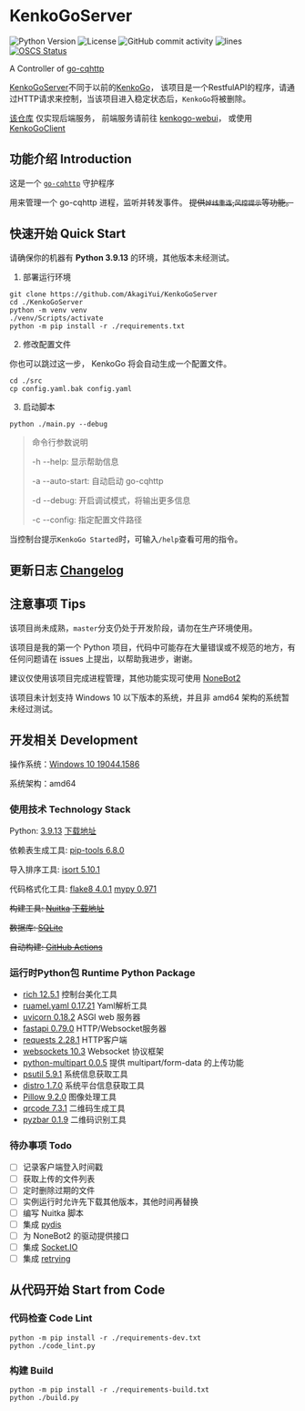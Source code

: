 # KenkoGoServer

![Python Version](https://img.shields.io/badge/python-3.9.13-blue)
![License](https://img.shields.io/github/license/AkagiYui/KenkoGoServer)
![GitHub commit activity](https://img.shields.io/github/commit-activity/m/AkagiYui/KenkoGoServer)
![lines](https://img.shields.io/tokei/lines/github/AkagiYui/KenkoGoServer)
[![OSCS Status](https://www.oscs1024.com/platform/badge/AkagiYui/KenkoGoServer.git.svg)](https://www.murphysec.com/dr/nz85l1OmneIOz3uzYE)

A Controller of [go-cqhttp](https://github.com/Mrs4s/go-cqhttp)

[KenkoGoServer](https://github.com/AkagiYui/KenkoGoServer)不同于以前的[KenkoGo](https://github.com/AkagiYui/KenkoGo)，
该项目是一个RestfulAPI的程序，请通过HTTP请求来控制，当该项目进入稳定状态后，`KenkoGo`将被删除。

[该仓库](https://github.com/AkagiYui/KenkoGoServer) 仅实现后端服务，
前端服务请前往 [kenkogo-webui](https://github.com/AkagiYui/kenkogo-webui)，
或使用 [KenkoGoClient](https://github.com/AkagiYui/KenkoGoClient)


## 功能介绍 Introduction

这是一个 [`go-cqhttp`](https://github.com/Mrs4s/go-cqhttp) 守护程序

用来管理一个 go-cqhttp 进程，监听并转发事件。
~~提供`掉线重连`,`风控提示`等功能。~~

## 快速开始 Quick Start

请确保你的机器有 **Python 3.9.13** 的环境，其他版本未经测试。

1. 部署运行环境

```shell
git clone https://github.com/AkagiYui/KenkoGoServer
cd ./KenkoGoServer
python -m venv venv
./venv/Scripts/activate
python -m pip install -r ./requirements.txt
```

2. 修改配置文件

你也可以跳过这一步， KenkoGo 将会自动生成一个配置文件。

```shell
cd ./src
cp config.yaml.bak config.yaml
```

3. 启动脚本

```shell
python ./main.py --debug
```

> 命令行参数说明
> 
> -h --help: 显示帮助信息
> 
> -a --auto-start: 自动启动 go-cqhttp
> 
> -d --debug: 开启调试模式，将输出更多信息
> 
> -c --config: 指定配置文件路径

当控制台提示`KenkoGo Started`时，可输入`/help`查看可用的指令。


## 更新日志 [Changelog](Changelog.md)


## 注意事项 Tips

该项目尚未成熟，`master`分支仍处于开发阶段，请勿在生产环境使用。

该项目是我的第一个 Python 项目，代码中可能存在大量错误或不规范的地方，有任何问题请在 issues 上提出，以帮助我进步，谢谢。

建议仅使用该项目完成进程管理，其他功能实现可使用 [NoneBot2](https://v2.nonebot.dev/)

该项目未计划支持 Windows 10 以下版本的系统，并且非 amd64 架构的系统暂未经过测试。

## 开发相关 Development

操作系统：[Windows 10 19044.1586](https://www.microsoft.com/zh-cn/windows)

系统架构：amd64

### 使用技术 Technology Stack

Python: [3.9.13](https://www.python.org/) [下载地址](https://www.python.org/downloads/release/python-3913/)

依赖表生成工具: [pip-tools 6.8.0](https://github.com/jazzband/pip-tools/)

导入排序工具: [isort 5.10.1](https://pycqa.github.io/isort/)

代码格式化工具: [flake8 4.0.1](https://flake8.readthedocs.io/en/latest/) [mypy 0.971](https://mypy.readthedocs.io/en/latest/)

~~构建工具: [Nuitka](https://nuitka.net/) [下载地址](https://nuitka.net/doc/download.html)~~

~~数据库: [SQLite](https://www.sqlite.org/index.html)~~

~~自动构建: [GitHub Actions](https://https://docs.github.com/cn/actions)~~

### 运行时Python包  Runtime Python Package

- [rich 12.5.1](https://github.com/Textualize/rich/blob/master/README.cn.md) 控制台美化工具
- [ruamel.yaml 0.17.21](https://yaml.readthedocs.io/en/latest/) Yaml解析工具
- [uvicorn 0.18.2](https://www.uvicorn.org/) ASGI web 服务器
- [fastapi 0.79.0](https://fastapi.tiangolo.com/zh/) HTTP/Websocket服务器
- [requests 2.28.1](https://requests.readthedocs.io/en/latest/) HTTP客户端
- [websockets 10.3](https://websockets.readthedocs.io/en/stable/) Websocket 协议框架
- [python-multipart 0.0.5](https://github.com/andrew-d/python-multipart) 提供 multipart/form-data 的上传功能
- [psutil 5.9.1](https://github.com/giampaolo/psutil) 系统信息获取工具
- [distro 1.7.0](https://github.com/python-distro/distro) 系统平台信息获取工具
- [Pillow 9.2.0](https://python-pillow.org/) 图像处理工具
- [qrcode 7.3.1](https://github.com/lincolnloop/python-qrcode) 二维码生成工具
- [pyzbar 0.1.9](https://pypi.org/project/pyzbar/) 二维码识别工具

### 待办事项 Todo

- [ ] 记录客户端登入时间戳
- [ ] 获取上传的文件列表
- [ ] 定时删除过期的文件
- [ ] 实例运行时允许先下载其他版本，其他时间再替换
- [ ] 编写 Nuitka 脚本
- [ ] 集成 [pydis](https://github.com/Zombie123456/pydis)
- [ ] 为 NoneBot2 的驱动提供接口
- [ ] 集成 [Socket.IO](https://github.com/miguelgrinberg/python-socketio)
- [ ] 集成 [retrying](https://github.com/rholder/retrying)

## 从代码开始 Start from Code

### 代码检查 Code Lint

```shell
python -m pip install -r ./requirements-dev.txt
python ./code_lint.py
```

### 构建 Build

```shell
python -m pip install -r ./requirements-build.txt
python ./build.py
```
